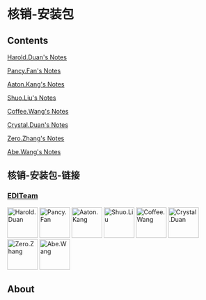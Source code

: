 # 核销-安装包

## Contents

[Harold.Duan's Notes](https://github.com/EDITeam/team-worknotes/tree/Harold.Duan)

[Pancy.Fan's Notes](https://github.com/EDITeam/team-worknotes/tree/Pancy.Fan)

[Aaton.Kang's Notes](https://github.com/EDITeam/team-worknotes/tree/Aaton.Kang)

[Shuo.Liu's Notes](https://github.com/EDITeam/team-worknotes/tree/Shuo.Liu)

[Coffee.Wang's Notes](https://github.com/EDITeam/team-worknotes/tree/Coffee.Wang)

[Crystal.Duan's Notes](https://github.com/EDITeam/team-worknotes/tree/Crystal.Duan)

[Zero.Zhang's Notes](https://github.com/EDITeam/team-worknotes/tree/Zero.Zhang)

[Abe.Wang's Notes](https://github.com/EDITeam/team-worknotes/tree/Abe.Wang)

## 核销-安装包-链接

<h3 align="left">
  <a href="https://github.com/EDITeam">EDITeam</a>
</h3>
<p align="left">
  <a href="https://github.com/haroldduan"><img src="https://avatars2.githubusercontent.com/u/16353458?s=400&v=4" width="70" alt="Harold.Duan" /></a>
  <a href="https://github.com/fancys"><img src="https://avatars3.githubusercontent.com/u/4202696?s=400&v=4" width="70" alt="Pancy.Fan" /></a>
  <a href="https://github.com/Aton5859"><img src="https://avatars2.githubusercontent.com/u/28555389?s=400&v=4" width="70" alt="Aaton.Kang" /></a>
  <a href="https://github.com/LsKeke"><img src="https://avatars1.githubusercontent.com/u/45222954?s=400&v=4" width="70" alt="Shuo.Liu" /></a>
  <a href="https://github.com/wangpenghuix"><img src="https://avatars3.githubusercontent.com/u/43561846?s=400&v=4" width="70" alt="Coffee.Wang" /></a>
  <a href="https://github.com/810688493"><img src="https://avatars1.githubusercontent.com/u/48113336?s=400&v=4" width="70" alt="Crystal.Duan" /></a>
  <a href="https://github.com/okzhangyu"><img src="https://avatars0.githubusercontent.com/u/41094697?s=400&v=4" width="70" alt="Zero.Zhang" /></a>
  <a href="https://github.com/wanghaoAbe"><img src="https://avatars1.githubusercontent.com/u/47651011?s=400&v=4" width="70" alt="Abe.Wang" /></a>
</p>

## About